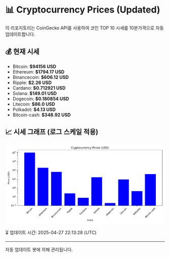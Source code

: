 
# 📊 Cryptocurrency Prices (Updated)

이 리포지토리는 CoinGecko API를 사용하여 코인 TOP 10 시세를 10분가격으로 자동 업데이트합니다.

## 💰 현재 시세
- Bitcoin: **$94156 USD**
- Ethereum: **$1794.17 USD**
- Binancecoin: **$606.12 USD**
- Ripple: **$2.26 USD**
- Cardano: **$0.712921 USD**
- Solana: **$149.01 USD**
- Dogecoin: **$0.180854 USD**
- Litecoin: **$86.0 USD**
- Polkadot: **$4.13 USD**
- Bitcoin-cash: **$348.92 USD**

## 📈 시세 그래프 (로그 스케일 적용)
![Crypto Prices](crypto_prices.png)

⏳ 업데이트 시간: 2025-04-27 22:13:28 (UTC)

---
자동 업데이트 봇에 의해 관리됩니다.
